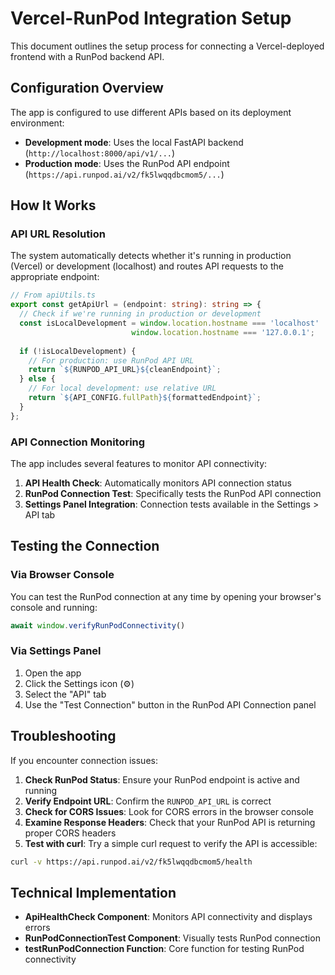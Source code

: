 # Vercel-RunPod Integration Setup

This document outlines the setup process for connecting a Vercel-deployed frontend with a RunPod backend API.

## Configuration Overview

The app is configured to use different APIs based on its deployment environment:

- **Development mode**: Uses the local FastAPI backend (`http://localhost:8000/api/v1/...`)
- **Production mode**: Uses the RunPod API endpoint (`https://api.runpod.ai/v2/fk5lwqqdbcmom5/...`)

## How It Works

### API URL Resolution

The system automatically detects whether it's running in production (Vercel) or development (localhost) and routes API requests to the appropriate endpoint:

```typescript
// From apiUtils.ts
export const getApiUrl = (endpoint: string): string => {
  // Check if we're running in production or development
  const isLocalDevelopment = window.location.hostname === 'localhost' || 
                           window.location.hostname === '127.0.0.1';
  
  if (!isLocalDevelopment) {
    // For production: use RunPod API URL
    return `${RUNPOD_API_URL}${cleanEndpoint}`;
  } else {
    // For local development: use relative URL
    return `${API_CONFIG.fullPath}${formattedEndpoint}`;
  }
};
```

### API Connection Monitoring

The app includes several features to monitor API connectivity:

1. **API Health Check**: Automatically monitors API connection status
2. **RunPod Connection Test**: Specifically tests the RunPod API connection
3. **Settings Panel Integration**: Connection tests available in the Settings > API tab

## Testing the Connection

### Via Browser Console

You can test the RunPod connection at any time by opening your browser's console and running:

```javascript
await window.verifyRunPodConnectivity()
```

### Via Settings Panel

1. Open the app
2. Click the Settings icon (⚙️)
3. Select the "API" tab
4. Use the "Test Connection" button in the RunPod API Connection panel

## Troubleshooting

If you encounter connection issues:

1. **Check RunPod Status**: Ensure your RunPod endpoint is active and running
2. **Verify Endpoint URL**: Confirm the `RUNPOD_API_URL` is correct
3. **Check for CORS Issues**: Look for CORS errors in the browser console
4. **Examine Response Headers**: Check that your RunPod API is returning proper CORS headers
5. **Test with curl**: Try a simple curl request to verify the API is accessible:

```bash
curl -v https://api.runpod.ai/v2/fk5lwqqdbcmom5/health
```

## Technical Implementation

- **ApiHealthCheck Component**: Monitors API connectivity and displays errors
- **RunPodConnectionTest Component**: Visually tests RunPod connection
- **testRunPodConnection Function**: Core function for testing RunPod connectivity
